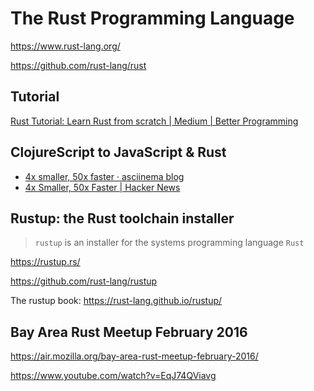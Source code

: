 # The Rust Programming Language

<https://www.rust-lang.org/>

<https://github.com/rust-lang/rust>

## Tutorial

[Rust Tutorial: Learn Rust from scratch | Medium | Better Programming](https://betterprogramming.pub/an-introduction-to-programming-in-rust-76181db9665c)

## ClojureScript to JavaScript & Rust

- [4x smaller, 50x faster · asciinema blog](https://blog.asciinema.org/post/smaller-faster/)
- [4x Smaller, 50x Faster | Hacker News](https://news.ycombinator.com/item?id=29387761)

## Rustup: the Rust toolchain installer

> `rustup` is an installer for the systems programming language `Rust`

<https://rustup.rs/>

<https://github.com/rust-lang/rustup>

The rustup book: <https://rust-lang.github.io/rustup/>

## Bay Area Rust Meetup February 2016

<https://air.mozilla.org/bay-area-rust-meetup-february-2016/>

<https://www.youtube.com/watch?v=EqJ74QViavg>
